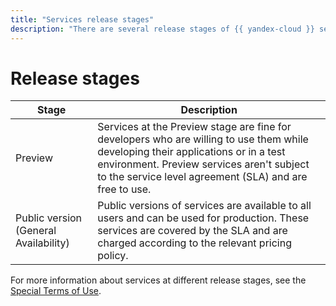 ```yaml
---
title: "Services release stages"
description: "There are several release stages of {{ yandex-cloud }} services. Preview - the services are suitable for developers who are ready to use them in the development of their applications or in a test environment. Usage is not charged, SLA does not apply. General Availability - available to all users and can be fully used for solving problems. Usage is charged, SLA is valid."
---
```


# Release stages

| Stage | Description |
----- | -----
| Preview | Services at the Preview stage are fine for developers who are willing to use them while developing their applications or in a test environment. Preview services aren't subject to the service level agreement (SLA) and are free to use. |
| Public version (General Availability) | Public versions of services are available to all users and can be used for production. These services are covered by the SLA and are charged according to the relevant pricing policy. |


For more information about services at different release stages, see the [Special Terms of Use](https://yandex.ru/legal/cloud_specialterms/#index__section_fk5_d4c_cgb).
